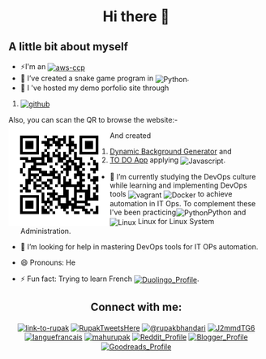 <h1 align="center"> Hi there 👋 </h1>

<h2>A little bit about myself</h2>

 - ⚡I'm an <a href="https://www.credly.com/badges/e464173e-653d-4ab1-a62d-7d788874a5c1/public_url"> <img align="center" src="https://miro.medium.com/v2/resize:fit:416/format:webp/1*XmubhoPbo8SiULQfzX7h2A.png" alt="aws-ccp" height="90" width="80" /></a>
 - 🔭 I’ve created a snake game program in <img align="center" src="https://www.svgrepo.com/show/452091/python.svg" alt="Python" height="30" width="40" />.
 - 🌱 I 've hosted my demo porfolio site through
  1) <a href ="https://rupakbhandari.com.np/"><img align="center" src="https://www.svgrepo.com/show/439171/github.svg" alt="github" height="90" width="80" /></a>

 Also, you can scan the QR to browse the website:-
  <img src="frame.png" height="200px" width="200px" align="left"/>
  
  
  And created
  
  1) <a href ="https://irkghub.github.io/BackgroundGenerator/">Dynamic Background Generator</a> and 
  2) <a href ="https://irkghub.github.io/thingsToDo">TO DO App</a> applying <img align="center" src="https://www.svgrepo.com/show/353925/javascript.svg" alt="Javascript" height="30" width="40" />.
 - 🌱 I’m currently studying the DevOps culture while learning and implementing DevOps tools <img align="center" src="https://www.svgrepo.com/show/354506/vagrant.svg" alt="vagrant" height="60" width="40" /> <img align="center" src="https://www.svgrepo.com/show/448221/docker.svg" alt="Docker" height="30" width="40" /> to achieve automation in IT Ops. To complement these I've been practicing<img align="center" src="https://www.svgrepo.com/show/452091/python.svg" alt="Python" height="30" width="40" />Python and <img align="center" src="https://www.svgrepo.com/show/354004/linux-tux.svg" alt="Linux" height="30" width="40" />  Linux for Linux System Administration.
 - 🤔 I’m looking for help in mastering DevOps tools for IT OPs automation.

 - 😄 Pronouns: He
 - ⚡ Fun fact: Trying to learn French <a href="https://invite.duolingo.com/BDHTZTB5CWWKTOZGIUARIL4UPE" target="blank"><img align="center" src="https://www.svgrepo.com/show/405485/flag-for-flag-france.svg" alt="Duolingo_Profile" height="30" width="40" /></a>.

<h2 align="center">Connect with me:</h2>
<p align="center">
<a href="https://www.linkedin.com/in/link-to-rupak/" target="blank"><img align="center" src="https://www.svgrepo.com/show/448234/linkedin.svg" alt="link-to-rupak" height="30" width="40" /></a>
<a href="https://twitter.com/RupakTweetsHere" target="blank"><img align="center" src="https://seeklogo.com/images/T/twitter-x-logo-0339F999CF-seeklogo.com.png?v=638264860180000000" alt="RupakTweetsHere" height="30" width="40" /></a>
<a href="https://medium.com/@rupakbhandari" target="blank"><img align="center" src="https://www.svgrepo.com/show/521749/medium.svg" alt="@rupakbhandari" height="30" width="40" /></a>
<a href="https://discord.gg/J2mmdTG6" target="blank"><img align="center" src="https://www.svgrepo.com/show/331368/discord-v2.svg" alt="J2mmdTG6" height="30" width="40" /></a>
<a href="https://invite.duolingo.com/BDHTZTB5CWWKTOZGIUARIL4UPE" target="blank"><img align="center" src="https://d35aaqx5ub95lt.cloudfront.net/images/owls/abc1b46bd1381853d2a2f7e46d7ed1f8.svg" alt="languefrancais" height="30" width="40" /></a>
<a href="https://fb.com/mahurupak" target="blank"><img align="center" src="https://www.svgrepo.com/show/475647/facebook-color.svg" alt="mahurupak" height="30" width="40" /></a>
<a href="https://www.reddit.com/user/Specialist_Box6165" target="blank"><img align="center" src="https://www.svgrepo.com/show/271111/reddit.svg" alt="Reddit_Profile" height="30" width="40" /></a>
<a href="https://www.writingmehere.blogspot.com" target="blank"><img align="center" src="https://www.svgrepo.com/show/475637/blogger-color.svg" alt="Blogger_Profile" height="30" width="40" /></a>
<a href="https://www.goodreads.com/user/show/120787519-rupak-bhandari" target="blank"><img align="center" src="https://www.svgrepo.com/show/349384/goodreads.svg" alt="Goodreads_Profile" height="30" width="40" /></a>
</p>


